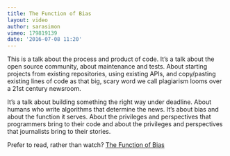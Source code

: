 ```yaml
---
title: The Function of Bias
layout: video
author: sarasimon
vimeo: 179819139
date: '2016-07-08 11:20'
---
```


This is a talk about the process and product of code. It’s a talk about the open source community, about maintenance and tests. About starting projects from existing repositories, using existing APIs, and copy/pasting existing lines of code as that big, scary word we call plagiarism looms over a 21st century newsroom.

It’s a talk about building something the right way under deadline. About humans who write algorithms that determine the news. It’s about bias and about the function it serves. About the privileges and perspectives that programmers bring to their code and about the privileges and perspectives that journalists bring to their stories.

Prefer to read, rather than watch? [The Function of Bias](https://medium.com/@sarambsimon/the-function-of-bias-b92fc968fac1#.c5ch46ws3)
